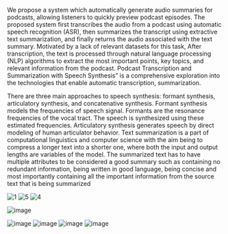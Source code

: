 We propose a system which automatically generate audio summaries for podcasts, allowing listeners to quickly preview podcast episodes. The proposed system first transcribes the audio from a podcast using automatic speech recognition (ASR), then summarizes the transcript using extractive text summarization, and finally returns the audio associated with the text summary. Motivated by a lack of relevant datasets for this task, After transcription, the text is processed through natural language processing (NLP) algorithms to extract the most important points, key topics, and relevant information from the podcast. Podcast Transcription and Summarization with Speech Synthesis” is a comprehensive exploration into the technologies that enable automatic transcription, summarization.

There are three main approaches to speech synthesis: formant synthesis, articulatory synthesis, 
and concatenative synthesis. Formant synthesis models the frequencies of speech signal. 
Formants are the resonance frequencies of the vocal tract. The speech is synthesized using 
these estimated frequencies. Articulatory synthesis generates speech by direct modeling of 
human articulator behavior. Text summarization is a part of computational linguistics and 
computer science with the aim being to compress a longer text into a shorter one, where both 
the input and output lengths are variables of the model. The summarized text has to have multiple 
attributes to be considered a good summary such as containing no redundant information, being written 
in good language, being concise and most importantly containing all the important information from the
source text that is being summarized

![1](https://github.com/ajitchourashiya/podcast/assets/123857539/f402c5c4-ccdd-41c6-b598-a9b741971849)
![5](https://github.com/ajitchourashiya/podcast/assets/123857539/3990525c-5f36-43c2-b3ce-1c6d199ffeed)
![4](https://github.com/ajitchourashiya/podcast/assets/123857539/7c3d3878-29b1-461f-a07f-408f6fc359b0)

![image](https://github.com/ajitchourashiya/podcast/assets/123857539/0b7a0fc5-dacb-4dd1-a6a2-063318ad1439)

![image](https://github.com/ajitchourashiya/podcast/assets/123857539/b3cb8d11-8c1e-443e-8682-f0794f640190)
![image](https://github.com/ajitchourashiya/podcast/assets/123857539/eb683924-1acc-411a-9f07-3adf29bb813d)
![image](https://github.com/ajitchourashiya/podcast/assets/123857539/4c9ffa60-02ee-460e-bfe9-051ec13c06b5)
![image](https://github.com/ajitchourashiya/podcast/assets/123857539/6944bb54-a368-4733-a0c7-7bda4d628ebc)






